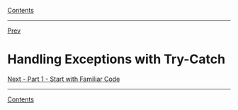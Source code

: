 [Contents](README.md)

----

[Prev](loose-coupling.md)

# Handling Exceptions with Try-Catch


[Next - Part 1 - Start with Familiar Code](mvvm-1.md)

----

[Contents](/docs/README.md)
